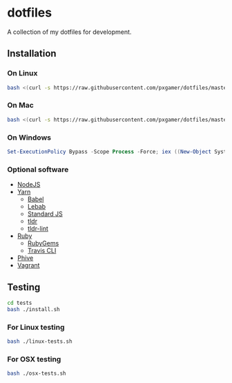 # dotfiles

A collection of my dotfiles for development.

## Installation

### On Linux

```sh
bash <(curl -s https://raw.githubusercontent.com/pxgamer/dotfiles/master/install-linux.sh)
```

### On Mac

```sh
bash <(curl -s https://raw.githubusercontent.com/pxgamer/dotfiles/master/install-osx.sh)
```

### On Windows

```powershell
Set-ExecutionPolicy Bypass -Scope Process -Force; iex ((New-Object System.Net.WebClient).DownloadString('https://raw.githubusercontent.com/pxgamer/dotfiles/master/install-win.ps1'))
```

### Optional software

- [NodeJS](https://nodejs.org)
- [Yarn](https://yarnpkg.org)
	- [Babel](https://yarn.pm/babel)
	- [Lebab](https://yarn.pm/lebab)
	- [Standard JS](https://yarn.pm/standard)
	- [tldr](https://yarn.pm/tldr)
	- [tldr-lint](https://yarn.pm/tldr-lint)
- [Ruby](https://www.ruby-lang.org)
	- [RubyGems](https://rubygems.org)
	- [Travis CLI](https://github.com/travis-ci/travis.rb)
- [Phive](https://github.com/phar-io/phive)
- [Vagrant](https://vagrantup.com)

## Testing

```bash
cd tests
bash ./install.sh
```

### For Linux testing

```bash
bash ./linux-tests.sh
```

### For OSX testing

```bash
bash ./osx-tests.sh
```
